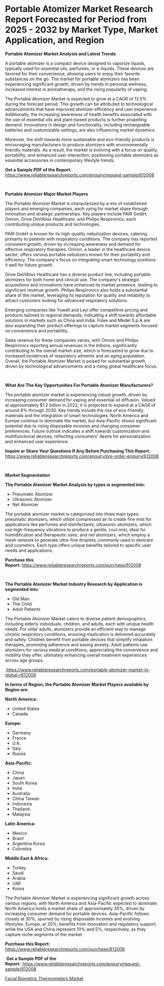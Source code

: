 <p><h1>Portable Atomizer Market Research Report Forecasted for Period from 2025 -  2032 by Market Type, Market Application, and Region</h1></p><p><strong>Portable Atomizer Market Analysis and Latest Trends</strong></p>
<p><p>A portable atomizer is a compact device designed to vaporize liquids, typically used for essential oils, perfumes, or e-liquids. These devices are favored for their convenience, allowing users to enjoy their favorite substances on the go. The market for portable atomizers has been experiencing significant growth, driven by trends in personal wellness, increased interest in aromatherapy, and the rising popularity of vaping.</p><p>The Portable Atomizer Market is expected to grow at a CAGR of 12.5% during the forecast period. This growth can be attributed to technological advancements that have improved atomizer efficiency and user experience. Additionally, the increasing awareness of health benefits associated with the use of essential oils and plant-based products is further propelling demand. Innovations in design and functionality, including rechargeable batteries and customizable settings, are also influencing market dynamics. </p><p>Moreover, the shift towards more sustainable and eco-friendly products is encouraging manufacturers to produce atomizers with environmentally friendly materials. As a result, the market is evolving with a focus on quality, portability, and enhanced user interaction, positioning portable atomizers as essential accessories in contemporary lifestyle trends.</p></p>
<p><strong>Get a Sample PDF of the Report:&nbsp;</strong> <a href="https://www.reliableresearchreports.com/enquiry/request-sample/612008?utm_campaign=3358&utm_medium=2&utm_source=Github&utm_content=ia&utm_term=23032025&utm_id=portable-atomizer">https://www.reliableresearchreports.com/enquiry/request-sample/612008</a></p>
<p>&nbsp;</p>
<p><strong>Portable Atomizer Major Market Players</strong></p>
<p><p>The Portable Atomizer Market is characterized by a mix of established players and emerging companies, each vying for market share through innovation and strategic partnerships. Key players include PARI GmbH, Omron, Drive DeVilbiss Healthcare, and Philips Respironics, each contributing unique products and technologies.</p><p>PARI GmbH is known for its high-quality nebulization devices, catering primarily to patients with respiratory conditions. The company has reported consistent growth, driven by increasing awareness and demand for effective respiratory therapies. Omron, a leader in the healthcare device sector, offers various portable nebulizers known for their portability and efficiency. The company's focus on integrating smart technology positions it well for future growth.</p><p>Drive DeVilbiss Healthcare has a diverse product line, including portable atomizers for both home and clinical use. The company's strategic acquisitions and innovations have enhanced its market presence, leading to significant revenue growth. Philips Respironics also holds a substantial share of the market, leveraging its reputation for quality and reliability to attract customers looking for advanced respiratory solutions.</p><p>Emerging companies like Yuwell and Leyi offer competitive pricing and products tailored to regional demands, indicating a shift towards affordable solutions in markets such as China and India. Folee and Medel S.p.A are also expanding their product offerings to capture market segments focused on convenience and portability.</p><p>Sales revenue for these companies varies, with Omron and Philips Respironics reporting annual revenues in the billions, significantly contributing to the overall market size, which is forecasted to grow due to increased incidences of respiratory ailments and an aging population. Overall, the Portable Atomizer Market is poised for substantial growth, driven by technological advancements and a rising global healthcare focus.</p></p>
<p>&nbsp;</p>
<p><strong>What Are The Key Opportunities For Portable Atomizer Manufacturers?</strong></p>
<p><p>The portable atomizer market is experiencing robust growth, driven by increasing consumer demand for vaping and essential oil diffusion. Valued at approximately $1.2 billion in 2022, it is projected to expand at a CAGR of around 8% through 2030. Key trends include the rise of eco-friendly materials and the integration of smart technologies. North America and Europe continue to dominate the market, but Asia-Pacific shows significant potential due to rising disposable incomes and changing consumer preferences. Future outlook indicates a shift towards customization and multifunctional devices, reflecting consumers' desire for personalization and enhanced user experience.</p></p>
<p><strong>Inquire or Share Your Questions If Any Before Purchasing This Report:</strong> <a href="https://www.reliableresearchreports.com/enquiry/pre-order-enquiry/612008?utm_campaign=3358&utm_medium=2&utm_source=Github&utm_content=ia&utm_term=23032025&utm_id=portable-atomizer">https://www.reliableresearchreports.com/enquiry/pre-order-enquiry/612008</a></p>
<p>&nbsp;</p>
<p><strong>Market Segmentation</strong></p>
<p><strong>The Portable Atomizer Market Analysis by types is segmented into:</strong></p>
<p><ul><li>Pneumatic Atomizer</li><li>Ultrasonic Atomizer</li><li>Net Atomizer</li></ul></p>
<p><p>The portable atomizer market is categorized into three main types: pneumatic atomizers, which utilize compressed air to create fine mist for applications like perfumes and disinfectants; ultrasonic atomizers, which use high-frequency vibrations to produce a gentle, cool mist, ideal for humidification and therapeutic uses; and net atomizers, which employ a mesh network to generate ultra-fine droplets, commonly used in skincare and cosmetics. Each type offers unique benefits tailored to specific user needs and applications.</p></p>
<p><strong>Purchase this Report:&nbsp;</strong><a href="https://www.reliableresearchreports.com/purchase/612008?utm_campaign=3358&utm_medium=2&utm_source=Github&utm_content=ia&utm_term=23032025&utm_id=portable-atomizer">https://www.reliableresearchreports.com/purchase/612008</a></p>
<p>&nbsp;</p>
<p><strong>The Portable Atomizer Market Industry Research by Application is segmented into:</strong></p>
<p><ul><li>Old Man</li><li>The Child</li><li>Adult Patients</li></ul></p>
<p><p>The Portable Atomizer Market caters to diverse patient demographics, including elderly individuals, children, and adults, each with unique health needs. For older adults, atomizers provide an efficient way to manage chronic respiratory conditions, ensuring medication is delivered accurately and safely. Children benefit from portable devices that simplify inhalation therapies, promoting adherence and easing anxiety. Adult patients use atomizers for various medical conditions, appreciating the convenience and mobility they offer, ultimately enhancing overall treatment experiences across age groups.</p></p>
<p><a href="https://www.reliableresearchreports.com/portable-atomizer-market-in-global-r612008?utm_campaign=3358&utm_medium=2&utm_source=Github&utm_content=ia&utm_term=23032025&utm_id=portable-atomizer">&nbsp;https://www.reliableresearchreports.com/portable-atomizer-market-in-global-r612008</a></p>
<p><strong>In terms of Region, the Portable Atomizer Market Players available by Region are:</strong></p>
<p>
    <p> <strong> North America: </strong>
        <ul>
            <li>United States</li>
            <li>Canada</li>
        </ul>
        </p> 
    <p> <strong> Europe: </strong>
        <ul>
            <li>Germany</li>
            <li>France</li>
            <li>U.K.</li>
            <li>Italy</li>
            <li>Russia</li>
        </ul>
        </p> 
    <p> <strong> Asia-Pacific: </strong>
        <ul>
            <li>China</li>
            <li>Japan</li>
            <li>South Korea</li>
            <li>India</li>
            <li>Australia</li>
            <li>China Taiwan</li>
            <li>Indonesia</li>
            <li>Thailand</li>
            <li>Malaysia</li>
        </ul>
        </p> 
    <p> <strong> Latin America: </strong>
        <ul>
            <li>Mexico</li>
            <li>Brazil</li>
            <li>Argentina Korea</li>
            <li>Colombia</li>
        </ul>
        </p> 
    <p> <strong> Middle East & Africa: </strong>
        <ul>
            <li>Turkey</li>
            <li>Saudi</li>
            <li>Arabia</li>
            <li>UAE</li>
            <li>Korea</li>
        </ul>
    </p>
    </p>
<p><p>The Portable Atomizer Market is experiencing significant growth across various regions, with North America and Asia-Pacific expected to dominate. North America holds a market share of approximately 35%, driven by increasing consumer demand for portable devices. Asia-Pacific follows closely at 30%, spurred by rising disposable incomes and evolving lifestyles. Europe, at 20%, benefits from innovation and regulatory support, while the USA and China represent 10% and 5%, respectively, as they capture niche segments of the market.</p></p>
<p><strong>Purchase this Report: </strong><a href="https://www.reliableresearchreports.com/purchase/612008?utm_campaign=3358&utm_medium=2&utm_source=Github&utm_content=ia&utm_term=23032025&utm_id=portable-atomizer">https://www.reliableresearchreports.com/purchase/612008</a></p>
<p>&nbsp;<strong>Get a Sample PDF of the Report:&nbsp;&nbsp;</strong><a href="https://www.reliableresearchreports.com/enquiry/request-sample/612008?utm_campaign=3358&utm_medium=2&utm_source=Github&utm_content=ia&utm_term=23032025&utm_id=portable-atomizer">https://www.reliableresearchreports.com/enquiry/request-sample/612008</a></p>
<p><strong></strong></p>
<p><p><a href="https://github.com/samesdufloiw/Market-Research-Report-List-1/blob/main/facial-biometric-thermometers-market.md?utm_campaign=3358&utm_medium=2&utm_source=Github&utm_content=ia&utm_term=23032025&utm_id=portable-atomizer">Facial Biometric Thermometers Market</a></p></p>
